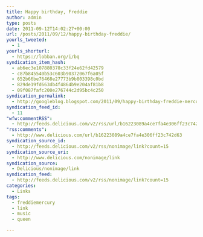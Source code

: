 ```yaml
---
title: Happy birthday, Freddie
author: admin
type: posts
date: 2011-09-12T14:02:27+00:00
url: /posts/2011/09/12/happy-birthday-freddie/
yourls_tweeted:
  - 1
yourls_shorturl:
  - https://lobban.org/i/bq
syndication_item_hash:
  - ab6ec3e107880378c33f24e62fd42579
  - c87b845540b53c603b90372067f6a05f
  - 652b66be76468e27773b9b803398c0bd
  - 829de19fd663db4f4864b9e204af81b8
  - 09f087fafc200e276744c2d95bc4c250
syndication_permalink:
  - http://googleblog.blogspot.com/2011/09/happy-birthday-freddie-mercury.html?m=1
syndication_feed_id:
  - 11
"wfw:commentRSS":
  - http://feeds.delicious.com/v2/rss/url/b16223089a4ce7fa4e306ff23c742d63
"rss:comments":
  - http://www.delicious.com/url/b16223089a4ce7fa4e306ff23c742d63
syndication_source_id:
  - http://feeds.delicious.com/v2/rss/nonimage/link?count=15
syndication_source_uri:
  - http://www.delicious.com/nonimage/link
syndication_source:
  - Delicious/nonimage/link
syndication_feed:
  - http://feeds.delicious.com/v2/rss/nonimage/link?count=15
categories:
  - Links
tags:
  - freddiemercury
  - link
  - music
  - queen

---
```

